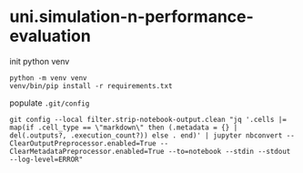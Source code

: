 # uni.simulation-n-performance-evaluation

init python venv

```shell
python -m venv venv
venv/bin/pip install -r requirements.txt
```

populate `.git/config`

```shell
git config --local filter.strip-notebook-output.clean "jq '.cells |= map(if .cell_type == \"markdown\" then (.metadata = {} | del(.outputs?, .execution_count?)) else . end)' | jupyter nbconvert --ClearOutputPreprocessor.enabled=True --ClearMetadataPreprocessor.enabled=True --to=notebook --stdin --stdout --log-level=ERROR"
```